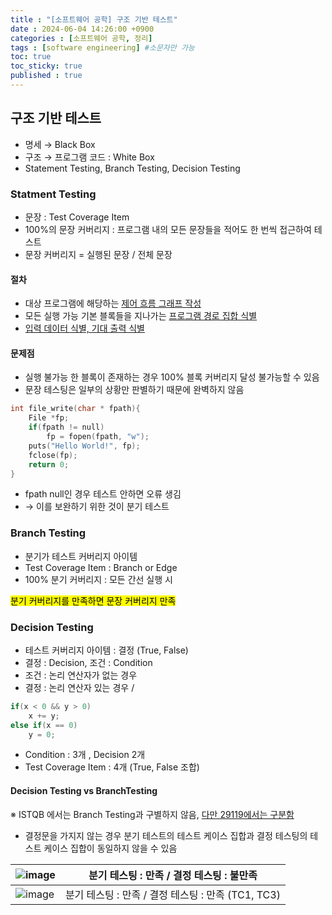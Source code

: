 ```yaml
---
title : "[소프트웨어 공학] 구조 기반 테스트"
date : 2024-06-04 14:26:00 +0900
categories : [소프트웨어 공학, 정리]
tags : [software engineering] #소문자만 가능
toc: true
toc_sticky: true
published : true
---
```


## 구조 기반 테스트

* 명세 → Black Box
* 구조 → 프로그램 코드 : White Box
* Statement Testing, Branch Testing, Decision Testing



### Statment Testing

* 문장 : Test Coverage Item
* 100%의 문장 커버리지 : 프로그램 내의 모든 문장들을 적어도 한 번씩 접근하여 테스트
* 문장 커버리지 = 실행된 문장 / 전체 문장

#### 절차

* 대상 프로그램에 해당하는 <ins>제어 흐름 그래프 작성</ins>
* 모든 실행 가능 기본 블록들을 지나가는 <ins>프로그램 경로 집합 식별</ins>
* <ins>입력 데이터 식별, 기대 출력 식별</ins>

#### 문제점

* 실행 불가능 한 블록이 존재하는 경우 100% 블록 커버리지 달성 불가능할 수 있음
* 문장 테스팅은 일부의 상황만 판별하기 때문에 완벽하지 않음

```c
int file_write(char * fpath){
    File *fp;
    if(fpath != null)
        fp = fopen(fpath, "w");
    puts("Hello World!", fp);
    fclose(fp);
    return 0;
}
```

* fpath null인 경우 테스트 안하면 오류 생김
* → 이를 보완하기 위한 것이 분기 테스트



### Branch Testing

* 분기가 테스트 커버리지 아이템
* Test Coverage Item : Branch or Edge
* 100% 분기 커버리지 : 모든 간선 실행 시



<mark>분기 커버리지를 만족하면 문장 커버리지 만족</mark>





### Decision Testing

* 테스트 커버리지 아이템 : 결정 (True, False)
* 결정 : Decision, 조건 : Condition
* 조건 : 논리 연산자가 없는 경우
* 결정 : 논리 연산자 있는 경우 / 

```c
if(x < 0 && y > 0)
    x += y;
else if(x == 0)
    y = 0;
```

* Condition : 3개 , Decision 2개
* Test Coverage Item : 4개 (True, False 조합)

#### Decision Testing vs BranchTesting

※ ISTQB 에서는 Branch Testing과 구별하지 않음, <ins>다만 29119에서는 구분함</ins>

* 결정문을 가지지 않는 경우 분기 테스트의 테스트 케이스 집합과 결정 테스팅의 테스트 케이스 집합이 동일하지 않을 수 있음



| ![image](https://github.com/6-keem/BlogImageRepository/assets/113224939/98b677fc-173c-4f6a-b30f-3cd4fdaecaa6) | 분기 테스팅 : 만족 / 결정 테스팅 : 불만족          |
| ------------------------------------------------------------ | -------------------------------------------------- |
| ![image](https://github.com/6-keem/BlogImageRepository/assets/113224939/81635d74-304c-4ae0-8ecf-87bb363e08fe) | 분기 테스팅 : 만족 / 결정 테스팅 : 만족 (TC1, TC3) |

